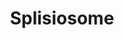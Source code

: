 ---
authors:
- Scm3
description: ''
last-edited: 2018-09-30
organisms:
- Danio rerio
redirect_from:
- /index.php/Pathway:WP4359
- /instance/WP4359
schema-jsonld:
- '@context': https://schema.org/
  '@id': https://wikipathways.github.io/pathways/WP4359.html
  '@type': Dataset
  creator:
    '@type': Organization
    name: WikiPathways
  description: ''
  keywords:
  - TRA2A
  - PRP2
  - PRP43
  - SNW1
  - SRSF8
  - 'SRSF1 '
  - ACIN1
  - PRP16
  - PRP22
  - U2AF2
  - 'SF3B3 '
  - PRP5
  - SLU7
  - SRSF5
  - PRP18
  - PRP17
  - UAP56
  - SRSF3
  - 'DDX5 '
  - 'RBM8A '
  - SRSF6
  - HSPA1L
  - SRSF9
  - PRPF4B
  license: CC0
  name: Splisiosome
seo: CreativeWork
title: Splisiosome
wpid: WP4359
---
